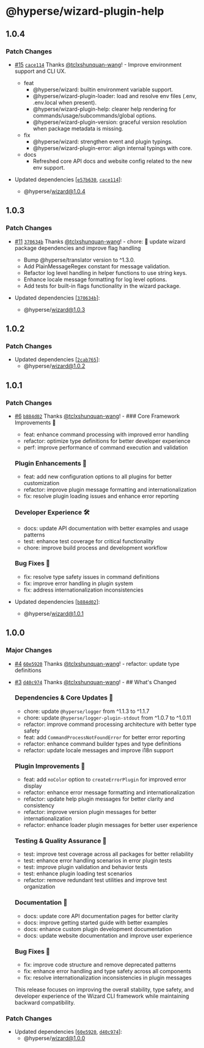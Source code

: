 # @hyperse/wizard-plugin-help

## 1.0.4

### Patch Changes

- [#15](https://github.com/hyperse-io/wizard/pull/15) [`cace114`](https://github.com/hyperse-io/wizard/commit/cace114783731b6f5e2ec6c2994ea9df6935dc6c) Thanks [@tclxshunquan-wang](https://github.com/tclxshunquan-wang)! - Improve environment support and CLI UX.
  - feat
    - @hyperse/wizard: builtin environment variable support.
    - @hyperse/wizard-plugin-loader: load and resolve env files (.env, .env.local when present).
    - @hyperse/wizard-plugin-help: clearer help rendering for commands/usage/subcommands/global options.
    - @hyperse/wizard-plugin-version: graceful version resolution when package metadata is missing.
  - fix
    - @hyperse/wizard: strengthen event and plugin typings.
    - @hyperse/wizard-plugin-error: align internal typings with core.
  - docs
    - Refreshed core API docs and website config related to the new env support.

- Updated dependencies [[`e57b630`](https://github.com/hyperse-io/wizard/commit/e57b630eb8aaff52e994adb2f990cf634a6afde0), [`cace114`](https://github.com/hyperse-io/wizard/commit/cace114783731b6f5e2ec6c2994ea9df6935dc6c)]:
  - @hyperse/wizard@1.0.4

## 1.0.3

### Patch Changes

- [#11](https://github.com/hyperse-io/wizard/pull/11) [`370634b`](https://github.com/hyperse-io/wizard/commit/370634b2c6a50cc75ba6636a3aa1af5871b9a12f) Thanks [@tclxshunquan-wang](https://github.com/tclxshunquan-wang)! - chore: 🔄 update wizard package dependencies and improve flag handling
  - Bump @hyperse/translator version to ^1.3.0.
  - Add PlainMessageRegex constant for message validation.
  - Refactor log level handling in helper functions to use string keys.
  - Enhance locale message formatting for log level options.
  - Add tests for built-in flags functionality in the wizard package.

- Updated dependencies [[`370634b`](https://github.com/hyperse-io/wizard/commit/370634b2c6a50cc75ba6636a3aa1af5871b9a12f)]:
  - @hyperse/wizard@1.0.3

## 1.0.2

### Patch Changes

- Updated dependencies [[`2cab765`](https://github.com/hyperse-io/wizard/commit/2cab765cb78f5fbbd6bb1d3f04ea4063aebc3da8)]:
  - @hyperse/wizard@1.0.2

## 1.0.1

### Patch Changes

- [#6](https://github.com/hyperse-io/wizard/pull/6) [`b884d02`](https://github.com/hyperse-io/wizard/commit/b884d02cebe63a2dbeace4a44c25bc8bfcfb7c03) Thanks [@tclxshunquan-wang](https://github.com/tclxshunquan-wang)! - ### Core Framework Improvements 🔧
  - feat: enhance command processing with improved error handling
  - refactor: optimize type definitions for better developer experience
  - perf: improve performance of command execution and validation

  ### Plugin Enhancements 🔌
  - feat: add new configuration options to all plugins for better customization
  - refactor: improve plugin message formatting and internationalization
  - fix: resolve plugin loading issues and enhance error reporting

  ### Developer Experience 🛠️
  - docs: update API documentation with better examples and usage patterns
  - test: enhance test coverage for critical functionality
  - chore: improve build process and development workflow

  ### Bug Fixes 🐞
  - fix: resolve type safety issues in command definitions
  - fix: improve error handling in plugin system
  - fix: address internationalization inconsistencies

- Updated dependencies [[`b884d02`](https://github.com/hyperse-io/wizard/commit/b884d02cebe63a2dbeace4a44c25bc8bfcfb7c03)]:
  - @hyperse/wizard@1.0.1

## 1.0.0

### Major Changes

- [#4](https://github.com/hyperse-io/wizard/pull/4) [`60e5920`](https://github.com/hyperse-io/wizard/commit/60e592057bf1ffa3690b5ed06874507c26389105) Thanks [@tclxshunquan-wang](https://github.com/tclxshunquan-wang)! - refactor: update type definitions

- [#3](https://github.com/hyperse-io/wizard/pull/3) [`d40c974`](https://github.com/hyperse-io/wizard/commit/d40c97417bbad7ea3a0a0aeb24fdc831075c84ce) Thanks [@tclxshunquan-wang](https://github.com/tclxshunquan-wang)! - ## What's Changed

  ### Dependencies & Core Updates 🔧
  - chore: update `@hyperse/logger` from ^1.1.3 to ^1.1.7
  - chore: update `@hyperse/logger-plugin-stdout` from ^1.0.7 to ^1.0.11
  - refactor: improve command processing architecture with better type safety
  - feat: add `CommandProcessNotFoundError` for better error reporting
  - refactor: enhance command builder types and type definitions
  - refactor: update locale messages and improve i18n support

  ### Plugin Improvements 🔌
  - feat: add `noColor` option to `createErrorPlugin` for improved error display
  - refactor: enhance error message formatting and internationalization
  - refactor: update help plugin messages for better clarity and consistency
  - refactor: improve version plugin messages for better internationalization
  - refactor: enhance loader plugin messages for better user experience

  ### Testing & Quality Assurance 🧪
  - test: improve test coverage across all packages for better reliability
  - test: enhance error handling scenarios in error plugin tests
  - test: improve plugin validation and behavior tests
  - test: enhance plugin loading test scenarios
  - refactor: remove redundant test utilities and improve test organization

  ### Documentation 📖
  - docs: update core API documentation pages for better clarity
  - docs: improve getting started guide with better examples
  - docs: enhance custom plugin development documentation
  - docs: update website documentation and improve user experience

  ### Bug Fixes 🐞
  - fix: improve code structure and remove deprecated patterns
  - fix: enhance error handling and type safety across all components
  - fix: resolve internationalization inconsistencies in plugin messages

  This release focuses on improving the overall stability, type safety, and developer experience of the Wizard CLI framework while maintaining backward compatibility.

### Patch Changes

- Updated dependencies [[`60e5920`](https://github.com/hyperse-io/wizard/commit/60e592057bf1ffa3690b5ed06874507c26389105), [`d40c974`](https://github.com/hyperse-io/wizard/commit/d40c97417bbad7ea3a0a0aeb24fdc831075c84ce)]:
  - @hyperse/wizard@1.0.0
